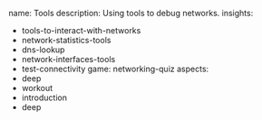 name: Tools
description: Using tools to debug networks.
insights:
  - tools-to-interact-with-networks
  - network-statistics-tools
  - dns-lookup
  - network-interfaces-tools
  - test-connectivity
game: networking-quiz
aspects:
  - deep
  - workout
  - introduction
  - deep
 

